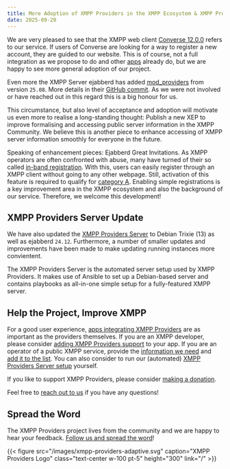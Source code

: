 ```yaml
---
title: More Adoption of XMPP Providers in the XMPP Ecosystem & XMPP Providers Server Update
date: 2025-09-20
---
```


We are very pleased to see that the XMPP web client [Converse 12.0.0](https://github.com/conversejs/converse.js/releases/tag/v12.0.0) refers to our service.
If users of Converse are looking for a way to register a new account, they are guided to our website.
This is of course, not a full integration as we propose to do and other [apps](https://providers.xmpp.net/apps/) already do, but we are happy to see more general adoption of our project.

Even more the XMPP Server ejabberd has added [mod_providers](https://docs.ejabberd.im/admin/configuration/modules/#mod_providers) from version `25.08`.
More details in their [GitHub commit](https://github.com/processone/ejabberd/commit/97e1b419a0189b4a5a87f0fc6ef709af799beaa0).
As we were not involved or have reached out in this regard this is a big honour for us.

This circumstance, but also level of acceptance and adoption will motivate us even more to realise a long-standing thought:
Publish a new XEP to improve formalising and accessing public server information in the XMPP Community.
We believe this is another piece to enhance accessing of XMPP server information smoothly for everyone in the future.

Speaking of enhancement pieces: Ejabberd Great Invitations. As XMPP operators are often confronted with abuse, many have turned of their so called [in-band registration](https://xmpp.org/extensions/xep-0077.html).
With this, users can easily register through an XMPP client without going to any other webpage.
Still, activation of this feature is required to qualify for [category A](https://providers.xmpp.net/faq/#in-which-categories-can-providers-be).
Enabling simple registrations is a key improvement area in the XMPP ecosystem and also the background of our service.
Therefore, we welcome this development!

## XMPP Providers Server Update

We have also updated the [XMPP Providers Server](https://invent.kde.org/melvo/xmpp-providers-server/-/blob/master/README.md?ref_type=heads) to Debian Trixie (13) as well as ejabberd `24.12`.
Furthermore, a number of smaller updates and improvements have been made to make updating running instances more convientent.

The XMPP Providers Server is the automated server setup used by XMPP Providers.
It makes use of Ansible to set up a Debian-based server and contains playbooks as all-in-one simple setup for a fully-featured XMPP server.

## Help the Project, Improve XMPP

For a good user experience, [apps integrating XMPP Providers](/apps/) are as important as the providers themselves.
If you are an XMPP developer, please consider [adding XMPP Providers support](https://invent.kde.org/melvo/xmpp-providers#usage) to your app.
If you are an operator of a public XMPP service, provide the [information we need](/faq/#where-do-we-have-the-providers-properties-from) and [add it to the list](https://invent.kde.org/melvo/xmpp-providers/-/blob/master/CONTRIBUTING.md#providers).
You can also consider to run our (automated) [XMPP Providers Server setup](https://invent.kde.org/melvo/xmpp-providers-server/-/blob/master/README.md?ref_type=heads) yourself.

If you like to support XMPP Providers, please consider [making a donation](https://liberapay.com/xmpp_providers).

Feel free to [reach out to us](/contact/) if you have any questions!

## Spread the Word

The XMPP Providers project lives from the community and we are happy to hear your feedback.
[Follow us and spread the word](https://fosstodon.org/@xmpp_providers)!

{{< figure src="/images/xmpp-providers-adaptive.svg" caption="XMPP Providers Logo" class="text-center w-100 pt-5" height="300" link="/" >}}
